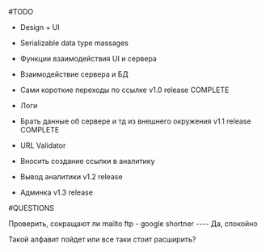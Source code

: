 #TODO
- Design + UI
- Serializable data type massages
- Функции взаимодействия UI и сервера
- Взаимодействие сервера и БД
- Сами короткие переходы по ссылке
v1.0 release COMPLETE


- Логи
- Брать данные об сервере и тд из внешнего окружения
v1.1 release COMPLETE


- URL Validator
- Вносить создание ссылки в аналитику
- Вывод аналитики
v1.2 release


- Админка
v1.3 release 



#QUESTIONS

Проверить, сокращают ли mailto ftp - google shortner  ---- Да, спокойно

Такой алфавит пойдет или все таки стоит расширить?